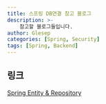 ```yaml
---
title: 스프링 DB연결 참고 블로그
description: >-
    참고할 블로그들입니다.
author: Glesep
categories: [Spring, Security]
tags: [Spring, Backend]
---
```


## 링크
[Spring Entity & Repository](https://whitepro.tistory.com/265)